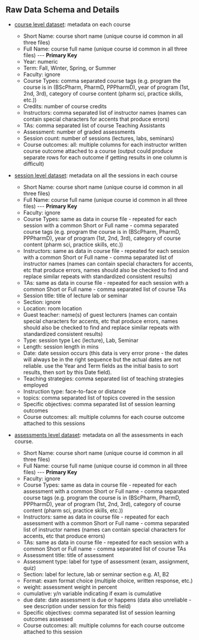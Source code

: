 ## Raw Data Schema and Details

* [course level dataset](data/courses.csv): metadata on each course

	* Short Name: course short name (unique course id common in all three files) 
	* Full Name: course full name (unique course id common in all three files) --- **Primary Key**
	* Year: numeric
	* Term: Fall, Winter, Spring, or Summer
	* Faculty: ignore
	* Course Types: comma separated course tags (e.g. program the course is in (BScPharm, PharmD, PPPharmD), year of program (1st, 2nd, 3rd), category of course content (pharm sci, practice skills, etc.))
	* Credits: number of course credits
	* Instructors: comma separated list of instructor names (names can contain special characters for accents that produce errors)
	* TAs: comma separated list of course Teaching Assistants
	* Assessment: number of graded assessments
	* Session count: number of sessions (lectures, labs, seminars)
	* Course outcomes: all: multiple columns for each instructor written course outcome attached to a course (output could produce separate rows for each outcome if getting results in one column is difficult) 

* [session level dataset](data/sessions.csv): metadata on all the sessions in each course
	* Short Name: course short name (unique course id common in all three files) 
	* Full Name: course full name (unique course id common in all three files) --- **Primary Key**
	* Faculty: ignore
	* Course Types: same as data in course file - repeated for each session with a common Short or Full name - comma separated course tags (e.g. program the course is in (BScPharm, PharmD, PPPharmD), year of program (1st, 2nd, 3rd), category of course content (pharm sci, practice skills, etc.))
	* Instructors: same as data in course file - repeated for each session with a common Short or Full name - comma separated list of instructor names (names can contain special characters for accents, etc that produce errors, names should also be checked to find and replace similar repeats with standardized consistent results)
	* TAs: same as data in course file - repeated for each session with a common Short or Full name - comma separated list of course TAs
	* Session title: title of lecture lab or seminar
	* Section: ignore
	* Location: room location
	* Guest teacher: name(s) of guest lecturers (names can contain special characters for accents, etc that produce errors, names should also be checked to find and replace similar repeats with standardized consistent results)
	* Type: session type Lec (lecture), Lab, Seminar
	* Length: session length in mins
	* Date: date session occurs (this data is very error prone - the dates will always be in the right sequence but the actual dates are not reliable. use the Year and Term fields as the initial basis to sort results, then sort by this Date field).
	* Teaching strategies: comma separated list of teaching strategies employed
	* Instruction type: face-to-face or distance
	* topics: comma separated list of topics covered in the session
	* Specific objectives: comma separated list of session learning outcomes
	* Course outcomes: all: multiple columns for each course outcome attached to this sessions
	
* [assessments level dataset](data/assessments.csv): metadata on all the assessments in each course. 

	* Short Name: course short name (unique course id common in all three files) 
	* Full Name: course full name (unique course id common in all three files) --- **Primary Key**
	* Faculty: ignore
	* Course Types: same as data in course file - repeated for each assessment with a common Short or Full name - comma separated course tags (e.g. program the course is in (BScPharm, PharmD, PPPharmD), year of program (1st, 2nd, 3rd), category of course content (pharm sci, practice skills, etc.))
	* Instructors: same as data in course file - repeated for each assessment with a common Short or Full name - comma separated list of instructor names (names can contain special characters for accents, etc that produce errors)
	* TAs: same as data in course file - repeated for each session with a common Short or Full name - comma separated list of course TAs
	* Assessment title: title of assessment
	* Assessment type: label for type of assessment (exam, assignment, quiz)
	* Section: label for lecture, lab or seminar section e.g. A1, B2
	* Format: exam format choice (multiple choice, written response, etc.)
	* weight: assessment weight in percent
	* cumulative: y/n variable indicating if exam is cumulative
	* due date: date assessment is due or happens (data also unreliable - see description under session for this field)
	* Specific objectives: comma separated list of session learning outcomes assessed
	* Course outcomes: all: multiple columns for each course outcome attached to this session
